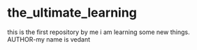 # the_ultimate_learning
this is the first repository by me i am learning some new things.
<br>
AUTHOR-my name is vedant
